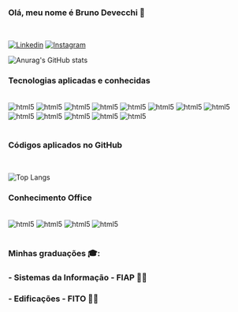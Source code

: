 

### Olá, meu nome é Bruno Devecchi 🤟

<br>

[![Linkedin](https://img.shields.io/badge/LinkedIn-0077B5?style=for-the-badge&logo=linkedin&logoColor=white)](https://www.linkedin.com/in/brunodevecchi/)
[![Instagram](https://img.shields.io/badge/Instagram-E4405F?style=for-the-badge&logo=instagram&logoColor=white)](https://www.instagram.com/devecchi__/)

![Anurag's GitHub stats](https://github-readme-stats.vercel.app/api?username=Devecch1&exclude_repo=github-readme-stats,anuraghazra.github.io&theme=)


### Tecnologias aplicadas e conhecidas

<div style="display: inline_block"><br/>
    <img align="center" alt="html5" src="https://img.shields.io/badge/Java-ED8B00?style=for-the-badge&logo=openjdk&logoColor=white" />
    <img align="center" alt="html5" src="https://img.shields.io/badge/Bootstrap-563D7C?style=for-the-badge&logo=bootstrap&logoColor=white" />
    <img align="center" alt="html5" src="https://img.shields.io/badge/Spring-6DB33F?style=for-the-badge&logo=spring&logoColor=white" />
    <img align="center" alt="html5" src="https://img.shields.io/badge/Microsoft_SQL_Server-CC2927?style=for-the-badge&logo=microsoft-sql-server&logoColor=white" />
    <img align="center" alt="html5" src="https://img.shields.io/badge/JavaScript-323330?style=for-the-badge&logo=javascript&logoColor=F7DF1E" />
    <img align="center" alt="html5" src="https://img.shields.io/badge/Swift-FA7343?style=for-the-badge&logo=swift&logoColor=white" />
    <img align="center" alt="html5" src="https://img.shields.io/badge/HTML-239120?style=for-the-badge&logo=html5&logoColor=white" />
    <img align="center" alt="html5" src="https://img.shields.io/badge/Python-14354C?style=for-the-badge&logo=python&logoColor=white" />
    <img align="center" alt="html5" src="https://img.shields.io/badge/MySQL-00000F?style=for-the-badge&logo=mysql&logoColor=white" />
    <img align="center" alt="html5" src="https://img.shields.io/badge/PostgreSQL-316192?style=for-the-badge&logo=postgresql&logoColor=white" />
    <img align="center" alt="html5" src="https://img.shields.io/badge/Oracle-F80000?style=for-the-badge&logo=Oracle&logoColor=white" />
    <img align="center" alt="html5" src="https://img.shields.io/badge/Microsoft_Azure-2B579A?style=for-the-badge&logo=microsoft-azure&logoColor=white">
    <img align="center" alt="html5" src="https://img.shields.io/badge/CSS-239120?&style=for-the-badge&logo=css3&logoColor=white">
    
</div>


<br>

### Códigos aplicados no GitHub

<br>


![Top Langs](https://github-readme-stats.vercel.app/api/top-langs/?username=Devecch1&exclude_repo=github-readme-stats,anuraghazra.github.io&theme=) 

 ### Conhecimento Office

<div style="display: inline_block"><br/>
    <img align="center" alt="html5" src="https://img.shields.io/badge/Microsoft_Excel-217346?style=for-the-badge&logo=microsoft-excel&logoColor=white">
    <img align="center" alt="html5" src="https://img.shields.io/badge/Microsoft_PowerPoint-B7472A?style=for-the-badge&logo=microsoft-powerpoint&logoColor=white">
    <img align="center" alt="html5" src="https://img.shields.io/badge/Microsoft_SharePoint-0078D4?style=for-the-badge&logo=microsoft-sharepoint&logoColor=white">
    <img align="center" alt="html5" src="https://img.shields.io/badge/Microsoft_Word-2B579A?style=for-the-badge&logo=microsoft-word&logoColor=white">
    
    
</div>

<br> 

### Minhas graduações 🎓:

### - Sistemas da Informação - FIAP 👨‍💻
### - Edificações - FITO 👷‍♂️

<!--dracula--!>
<!--transparent--!>
